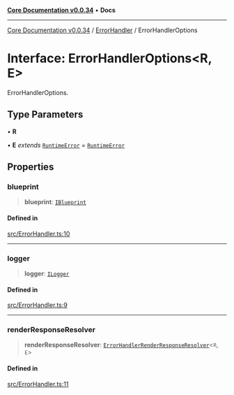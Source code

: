 [**Core Documentation v0.0.34**](../../README.md) • **Docs**

***

[Core Documentation v0.0.34](../../modules.md) / [ErrorHandler](../README.md) / ErrorHandlerOptions

# Interface: ErrorHandlerOptions\<R, E\>

ErrorHandlerOptions.

## Type Parameters

• **R**

• **E** *extends* [`RuntimeError`](../../errors/RuntimeError/classes/RuntimeError.md) = [`RuntimeError`](../../errors/RuntimeError/classes/RuntimeError.md)

## Properties

### blueprint

> **blueprint**: [`IBlueprint`](../../definitions/type-aliases/IBlueprint.md)

#### Defined in

[src/ErrorHandler.ts:10](https://github.com/stonemjs/core/blob/805ab978d87a028eb5ea9c9da928beb091ec1971/src/ErrorHandler.ts#L10)

***

### logger

> **logger**: [`ILogger`](../../definitions/interfaces/ILogger.md)

#### Defined in

[src/ErrorHandler.ts:9](https://github.com/stonemjs/core/blob/805ab978d87a028eb5ea9c9da928beb091ec1971/src/ErrorHandler.ts#L9)

***

### renderResponseResolver

> **renderResponseResolver**: [`ErrorHandlerRenderResponseResolver`](../../definitions/type-aliases/ErrorHandlerRenderResponseResolver.md)\<`R`, `E`\>

#### Defined in

[src/ErrorHandler.ts:11](https://github.com/stonemjs/core/blob/805ab978d87a028eb5ea9c9da928beb091ec1971/src/ErrorHandler.ts#L11)
